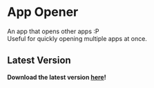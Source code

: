 # App Opener
An app that opens other apps :P\
Useful for quickly opening multiple apps at once.
## Latest Version
**Download the latest version [here](https://github.com/arachy/appOpener/releases)!**
